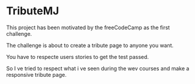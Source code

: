 # TributeMJ

This project has been motivated by the freeCodeCamp as the first challenge.

The challenge is about to create a tribute page to anyone you want.

You have to respecte users  stories to get the test passed.

So I ve tried to respect what i ve seen during the wev courses and make a responsive tribute page.
